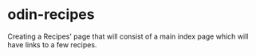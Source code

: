 # odin-recipes

Creating a Recipes' page that will consist of a main index page which will have links to a few recipes.